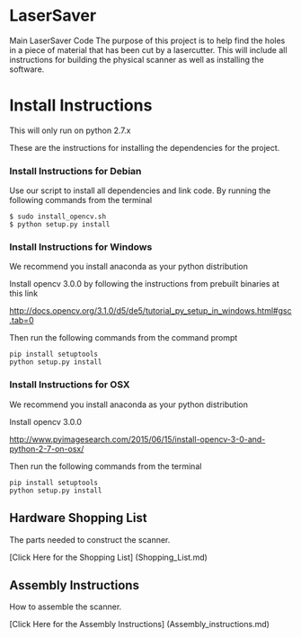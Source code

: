 # LaserSaver
Main LaserSaver Code
The purpose of this project is to help find the holes in a piece of material that has been cut by a lasercutter.
This will include all instructions for building the physical scanner as well as installing the software.

# Install Instructions
This will only run on python 2.7.x

These are the instructions for installing the dependencies for the project.
### Install Instructions for Debian
Use our script to install all dependencies and link code. By running the following commands from the terminal
```
$ sudo install_opencv.sh
$ python setup.py install
```

### Install Instructions for Windows
We recommend you install anaconda as your python distribution

Install opencv 3.0.0 by following the instructions from prebuilt binaries at this link

http://docs.opencv.org/3.1.0/d5/de5/tutorial_py_setup_in_windows.html#gsc.tab=0

Then run the following commands from the command prompt
```
pip install setuptools
python setup.py install
```

### Install Instructions for OSX
We recommend you install anaconda as your python distribution

Install opencv 3.0.0

http://www.pyimagesearch.com/2015/06/15/install-opencv-3-0-and-python-2-7-on-osx/

Then run the following commands from the terminal
```
pip install setuptools
python setup.py install
```

## Hardware Shopping List
The parts needed to construct the scanner.

[Click Here for the Shopping List] (Shopping_List.md)

## Assembly Instructions
How to assemble the scanner.

[Click Here for the Assembly Instructions] (Assembly_instructions.md)
